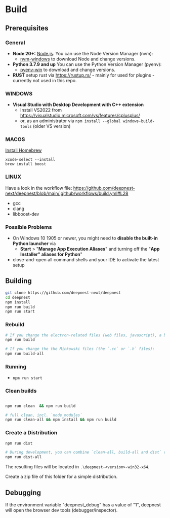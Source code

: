 # Build


## Prerequisites

### General

- **Node 20+:** [Node.js](https://nodejs.org). You can use the Node Version Manager (nvm):
  - [nvm-windows](https://github.com/coreybutler/nvm-windows/releases) to download Node and change versions.
- **Python 3.7.9 and up** You can use the Python Version Manager (pyenv):
  - [pyenv-win](https://github.com/pyenv-win/pyenv-win) to download and change versions.
- **RUST** setup rust via https://rustup.rs/ - mainly for used for plugins - currently not used in this repo.

### WINDOWS

- **Visual Studio with Desktop Development with C++ extension**
  - Install VS2022 from https://visualstudio.microsoft.com/vs/features/cplusplus/
  - or, as an administrator via `npm install --global windows-build-tools` (older VS version)

### MACOS

[Install Homebrew](https://docs.brew.sh/Installation)
```shell
xcode-select --install
brew install boost
```

### LINUX

Have a look in the workflow file: 
https://github.com/deepnest-next/deepnest/blob/main/.github/workflows/build.yml#L28

- gcc
- clang
- libboost-dev

### Possible Problems

- On Windows 10 1905 or newer, you might need to **disable the built-in Python launcher** via
  - **Start** > "**Manage App Execution Aliases**" and turning off the "**App Installer" aliases for Python**"
- close-and-open all command shells and your IDE to activate the latest setup

## Building

```sh
git clone https://github.com/deepnest-next/deepnest
cd deepnest
npm install
npm run build
npm run start
```

### Rebuild

```sh
# If you change the electron-related files (web files, javascript), a build with
npm run build

# If you change the the Minkowski files (the `.cc` or `.h` files):
npm run build-all
```

### Running

- `npm run start`

### Clean builds

```sh

npm run clean  && npm run build

# full clean, incl. `node_modules`
npm run clean-all && npm install && npm run build
```

### Create a Distribution

```sh
npm run dist

# During development, you can combine `clean-all, build-all and dist` via:
npm run dist-all
```

The resulting files will be located in `.\deepnest-<version>-win32-x64`.

Create a zip file of this folder for a simple distribution.

## Debugging

If the environment variable "deepnest_debug" has a value of "1", deepnest will open the browser dev tools (debugger/inspector).
